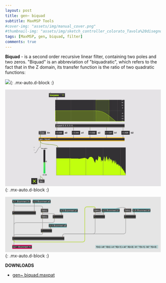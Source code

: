 ```yaml
---
layout: post
title: gen~ biquad
subtitle: MaxMSP Tools
#cover-img: "assets/img/manual_cover.png"
#thumbnail-img: "assets/img/sketch_controller_colorato_Tavola%20disegno%201.png"
tags: [MaxMSP, gen, biquad, filter]
comments: true
---
```


**Biquad** - is a second order recursive linear filter, containing two poles and two zeros. "Biquad" is an abbreviation of "biquadratic", which refers to the fact that in the Z domain, its transfer function is the ratio of two quadratic functions:

![](https://wikimedia.org/api/rest_v1/media/math/render/svg/81dadce574579cea71332be128dc15811fb738a7){: .mx-auto.d-block :}

![](https://github.com/Velitch/velitch/blob/main/assets/img/img_maxmsp/gen~%20biquad.gif?raw=true){: .mx-auto.d-block :}

![](https://github.com/Velitch/velitch/blob/main/assets/img/img_maxmsp/dsp~%20biquad.png?raw=true){: .mx-auto.d-block :}

**DOWNLOADS**

  - [gen~ biquad.maxpat](https://github.com/Velitch/BN_Musica_Elettronica/tree/main/IBN/COME-05-informatica-musicale-IBN/maxmsp_tools/filters/biquad)
